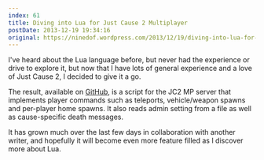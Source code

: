 ```yaml
---
index: 61
title: Diving into Lua for Just Cause 2 Multiplayer
postDate: 2013-12-19 19:34:16
original: https://ninedof.wordpress.com/2013/12/19/diving-into-lua-for-just-cause-2-multiplayer/
---
```


I've heard about the Lua language before, but never had the experience or drive to explore it, but now that I have lots of general experience and a love of Just Cause 2, I decided to give it a go.

The result, available on [GitHub](https://github.com/C-D-Lewis/jc2-mp-cl), is a script for the JC2 MP server that implements player commands such as teleports, vehicle/weapon spawns and per-player home spawns. It also reads admin setting from a file as well as cause-specific death messages.

It has grown much over the last few days in collaboration with another writer, and hopefully it will become even more feature filled as I discover more about Lua.
